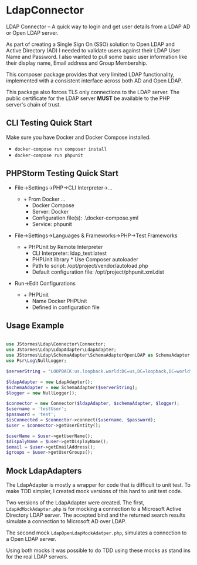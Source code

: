 # LdapConnector
LDAP Connector – A quick way to login and get user details from a LDAP AD or Open LDAP server.

As part of creating a Single Sign On (SSO) solution to Open LDAP and Active Directory (AD) I needed to validate users 
against their LDAP User Name and Password.  I also wanted to pull some basic user information like their display name, 
Email address and Group Membership.

This composer package provides that very limited LDAP functionality, implemented with a consistent interface across 
both AD and Open LDAP.

This package also forces TLS only connections to the LDAP server.  The public certificate for the LDAP server **MUST** 
be available to the PHP server's chain of trust.

## CLI Testing Quick Start 

Make sure you have Docker and Docker Compose installed.

* `docker-compose run composer install`
* `docker-compose run phpunit`

## PHPStorm Testing Quick Start

* File->Settings->PHP->CLI Interpreter->...
  * \+ From Docker ...
    * Docker Compose
    * Server: Docker
    * Configuration file(s):  .\docker-compose.yml
    * Service: phpunit

* File->Settings->Languages & Frameworks->PHP->Test Frameworks
  * \+ PHPUnit by Remote Interpreter 
    * CLI Interpreter: ldap_test:latest
    * PHPUnit library * Use Composer autoloader
    * Path to script: /opt/project/vendor/autoload.php
    * Default configuration file: /opt/project/phpunit.xml.dist

* Run->Edit Configurations
  * \+ PHPUnit
    * Name Docker PHPUnit
    * Defined in configuration file

## Usage Example

```php

use JStormes\Ldap\Connector\Connector;
use JStormes\Ldap\LdapAdapter\LdapAdapter;
use JStormes\Ldap\SchemaAdapter\SchemaAdapterOpenLDAP as SchemaAdapter;
use Psr\Log\NullLogger;

$serverString = "LOOPBACK:us.loopback.world:DC=us,DC=loopback,DC=world";

$ldapAdapter = new LdapAdapter();
$schemaAdapter = new SchemaAdapter($serverString);
$logger = new NullLogger();

$connector = new Connector($ldapAdapter, $schemaAdapter, $logger);
$username = 'testUser';
$password = 'test';
$isConnected = $connector->connect($username, $password);
$user = $connector->getUserEntity();

$userName = $user->getUserName();
$dispalyName = $user->getDisplayName();
$email = $user->getEmailAddress();
$groups = $user->getUserGroups();

```

## Mock LdapAdapters

The LdapAdapter is mostly a wrapper for code that is difficult to unit test.  To make TDD simpler, I created mock 
versions of this hard to unit test code.

Two versions of the LdapAdapter were created.  The first, `LdapAdMockAdapter.php` is for mocking a connection to a 
Microsoft Active Directory LDAP server.  The accepted bind and the returned search results simulate a connection to 
Microsoft AD over LDAP.  

The second mock `LdapOpenLdapMockAdatper.php`, simulates a connection to a Open LDAP server.  

Using both mocks it was possible to do TDD using these mocks as stand ins for the real LDAP servers.

